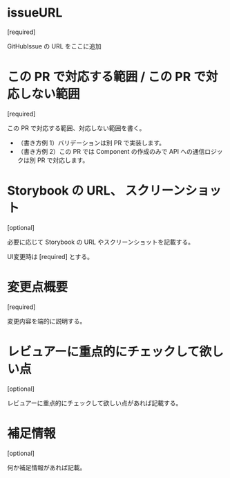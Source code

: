 <!-- (Copilot Review への依頼: レビューコメントは日本語で記載してください -->

# issueURL

[required]

GitHubIssue の URL をここに追加

# この PR で対応する範囲 / この PR で対応しない範囲

[required]

この PR で対応する範囲、対応しない範囲を書く。

- （書き方例 1）バリデーションは別 PR で実装します。
- （書き方例 2）この PR では Component の作成のみで API への通信ロジックは別 PR で対応します。

# Storybook の URL、 スクリーンショット

[optional]

必要に応じて Storybook の URL やスクリーンショットを記載する。

UI変更時は [required] とする。

# 変更点概要

[required]

変更内容を端的に説明する。

# レビュアーに重点的にチェックして欲しい点

[optional]

レビュアーに重点的にチェックして欲しい点があれば記載する。

# 補足情報

[optional]

何か補足情報があれば記載。